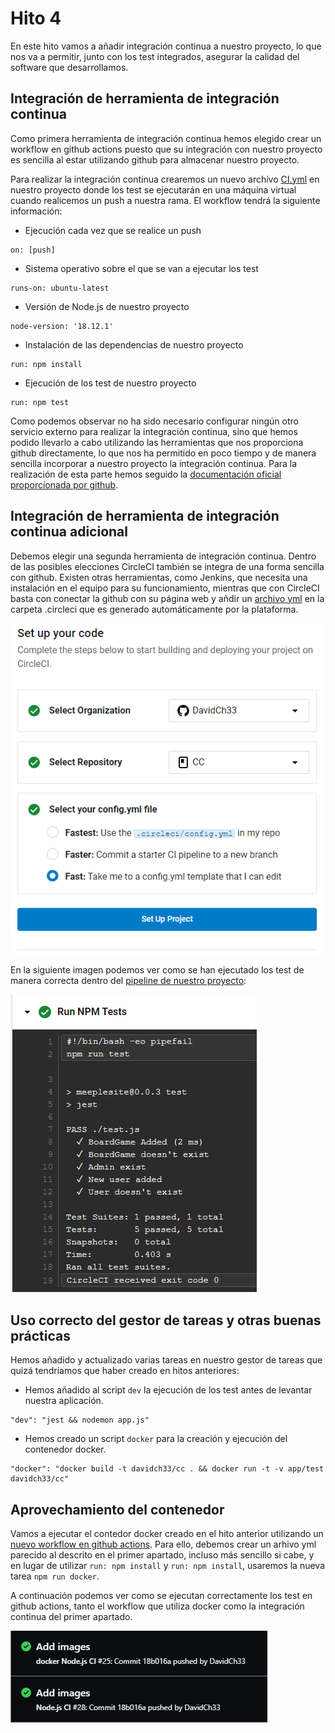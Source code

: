 # Hito 4

En este hito vamos a añadir integración continua a nuestro proyecto, lo que nos va a permitir, junto con los test integrados, asegurar la calidad del software que desarrollamos. 

## Integración de herramienta de integración continua

Como primera herramienta de integración continua hemos elegido crear un workflow en github actions puesto que su integración con nuestro proyecto es sencilla al estar utilizando github para almacenar nuestro proyecto.

Para realizar la integración continua crearemos un nuevo archivo <a href="../.github/CI.yml">CI.yml</a> en nuestro proyecto donde los test se ejecutarán en una máquina virtual cuando realicemos un push a nuestra rama. El workflow tendrá la siguiente información:

- Ejecución cada vez que se realice un push

```
on: [push]
```

- Sistema operativo sobre el que se van a ejecutar los test

```
runs-on: ubuntu-latest
```

- Versión de Node.js de nuestro proyecto

```
node-version: '18.12.1'
```

- Instalación de las dependencias de nuestro proyecto

```
run: npm install
```

- Ejecución de los test de nuestro proyecto

```
run: npm test
```

Como podemos observar no ha sido necesario configurar ningún otro servicio externo para realizar la integración continua, sino que hemos podido llevarlo a cabo utilizando las herramientas que nos proporciona github directamente, lo que nos ha permitido en poco tiempo y de manera sencilla incorporar a nuestro proyecto la integración continua. Para la realización de esta parte hemos seguido la <a href="https://docs.github.com/en/actions/automating-builds-and-tests/building-and-testing-nodejs">documentación oficial proporcionada por github</a>.

## Integración de herramienta de integración continua adicional

Debemos elegir una segunda herramienta de integración continua. Dentro de las posibles elecciones CircleCI también se integra de una forma sencilla con github. Existen otras herramientas, como Jenkins, que necesita una instalación en el equipo para su funcionamiento, mientras que con CircleCI basta con conectar la github con su página web y añdir un <a href="../.circleci/config.yml">archivo yml</a> en la carpeta .circleci que es generado automáticamente por la plataforma.

![CircleCI](images/Hito4/circleci.PNG "CircleCI")

En la siguiente imagen podemos ver como se han ejecutado los test de manera correcta dentro del <a href="https://app.circleci.com/pipelines/github/DavidCh33/CC">pipeline de nuestro proyecto</a>:

![CircleCItest](images/Hito4/circlecitest.PNG "CircleCItest")

## Uso correcto del gestor de tareas y otras buenas prácticas

Hemos añadido y actualizado varias tareas en nuestro gestor de tareas que quizá tendríamos que haber creado en hitos anteriores:

- Hemos añadido al script `dev` la ejecución de los test antes de levantar nuestra aplicación.

```
"dev": "jest && nodemon app.js"
```

- Hemos creado un script `docker` para la creación y ejecución del contenedor docker.

```
"docker": "docker build -t davidch33/cc . && docker run -t -v app/test davidch33/cc"
```

## Aprovechamiento del contenedor

Vamos a ejecutar el contedor docker creado en el hito anterior utilizando un <a href="../.github/dockerCI.yml">nuevo workflow en github actions</a>. Para ello, debemos crear un arhivo yml parecido al descrito en el primer apartado, incluso más sencillo si cabe, y en lugar de utilizar `run: npm install` y `run: npm install`, usaremos la nueva tarea `npm run docker`.

A continuación podemos ver como se ejecutan correctamente los test en github actions, tanto el workflow que utiliza docker como la integración continua del primer apartado.

![test en github](images/Hito4/test.PNG "TestGithub")